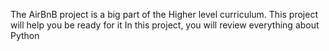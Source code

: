 The AirBnB project is a big part of the Higher level curriculum. This project will help you be ready for it In this project, you will review everything about Python

